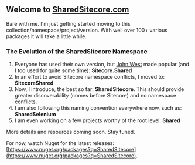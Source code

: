 ## Welcome to [SharedSitecore.com](/)

Bare with me. I'm just getting started moving to this collection/namespace/project/version. With well over 100+ various packages it will take a little while.

### The Evolution of the SharedSitecore Namespace
1. Everyone has used their own version, but [John West](https://sitecorejohn.wordpress.com/) made popular (and I too used for quite some time): **Sitecore.Shared**
2. In an effort to avoid Sitecore namespace conflicts, I moved to: **SitecoreShared**
3. Now, I introduce, the best so far: **SharedSitecore**. This should provide greater discoverability (comes before Sitecore) and no namespace conflicts.
4. I am also following this naming convention everywhere now, such as: **SharedSelenium**
5. I am even working on a few projects worthy of the root level: **Shared**

More details and resources coming soon. Stay tuned.

For now, watch Nuget for the latest releases: [https://www.nuget.org/packages?q=SharedSitecore](https://www.nuget.org/packages?q=SharedSitecore).
